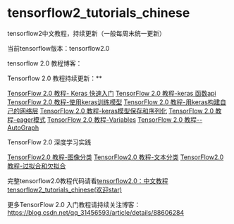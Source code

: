 # tensorflow2_tutorials_chinese

tensorflow2中文教程，持续更新（一般每周末统一更新）

当前tensorflow版本：tensorflow2.0


tensorflow 2.0 教程博客：

Tensorflow 2.0 教程持续更新：**

[TensorFlow 2.0 教程- Keras 快速入门](https://blog.csdn.net/qq_31456593/article/details/88377117)
[TensorFlow 2.0 教程-keras 函数api](https://blog.csdn.net/qq_31456593/article/details/88377194)
[TensorFlow 2.0 教程-使用keras训练模型](https://blog.csdn.net/qq_31456593/article/details/88377208)
[TensorFlow 2.0 教程-用keras构建自己的网络层](https://blog.csdn.net/qq_31456593/article/details/88605387)
[TensorFlow 2.0 教程-keras模型保存和序列化](https://blog.csdn.net/qq_31456593/article/details/88605422)
[TensorFlow 2.0 教程-eager模式](https://blog.csdn.net/qq_31456593/article/details/88605510)
[TensorFlow 2.0 教程-Variables](https://blog.csdn.net/qq_31456593/article/details/88605548)
[TensorFlow 2.0 教程--AutoGraph](https://blog.csdn.net/qq_31456593/article/details/88605625)

TensorFlow 2.0 深度学习实践

[TensorFlow2.0 教程-图像分类](https://blog.csdn.net/qq_31456593/article/details/88605746)
[TensorFlow2.0 教程-文本分类](https://blog.csdn.net/qq_31456593/article/details/88412064)
[TensorFlow2.0 教程-过拟合和欠拟合](https://blog.csdn.net/qq_31456593/article/details/88605896)

完整tensorflow2.0教程代码请看[tensorflow2.0：中文教程tensorflow2_tutorials_chinese(欢迎star)](https://github.com/czy36mengfei/tensorflow2_tutorials_chinese)

更多TensorFlow 2.0 入门教程请持续关注博客：https://blog.csdn.net/qq_31456593/article/details/88606284
